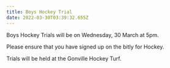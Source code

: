 ```yaml
---
title: Boys Hockey Trial
date: 2022-03-30T03:39:32.655Z
---
```

Boys Hockey Trials will be on Wednesday, 30 March at 5pm.  

Please ensure that you have signed up on the bitly for Hockey.  

Trials will be held at the Gonville Hockey Turf.
